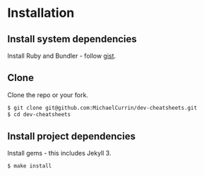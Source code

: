 # Installation


## Install system dependencies

Install Ruby and Bundler - follow [gist](https://gist.github.com/MichaelCurrin/3af38fca4e2903cdedfb8402c18b2936).


## Clone

Clone the repo or your fork.

```sh
$ git clone git@github.com:MichaelCurrin/dev-cheatsheets.git
$ cd dev-cheatsheets
```


## Install project dependencies

Install gems - this includes Jekyll 3.

```sh
$ make install
```
